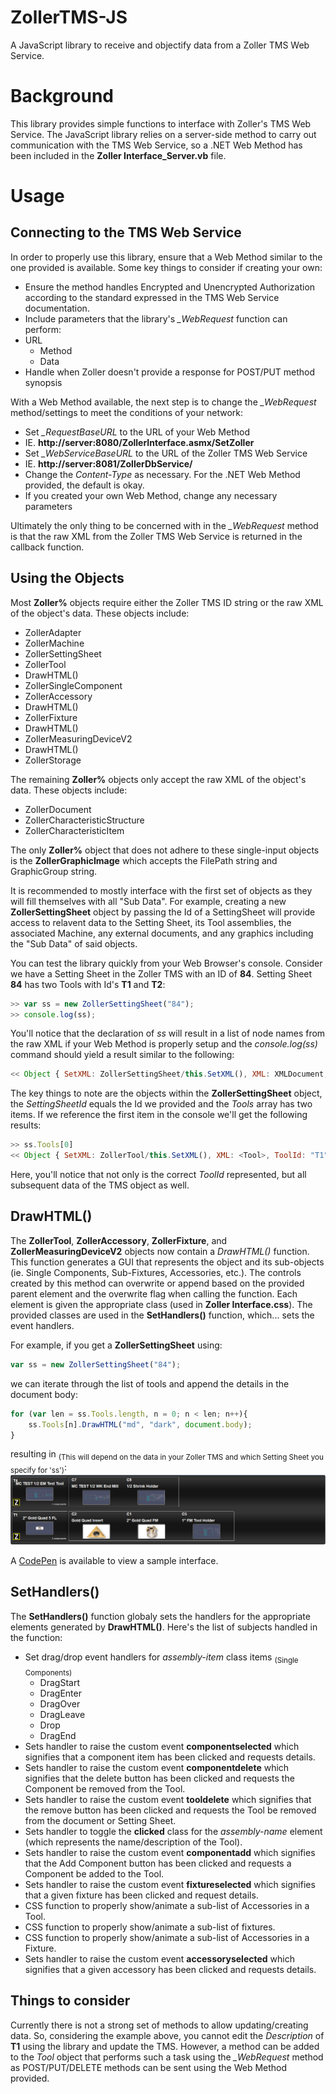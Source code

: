 # ZollerTMS-JS
A JavaScript library to receive and objectify data from a Zoller TMS Web Service.

# Background
This library provides simple functions to interface with Zoller's TMS Web Service. The JavaScript library relies on a server-side method to carry out communication with the TMS Web Service, so a .NET Web Method has been included in the **Zoller Interface_Server.vb** file.

# Usage

## Connecting to the TMS Web Service
In order to properly use this library, ensure that a Web Method similar to the one provided is available. Some key things to consider if creating your own:

 - Ensure the method handles Encrypted and Unencrypted Authorization according to the standard expressed in the TMS Web Service documentation.
 - Include parameters that the library's *_WebRequest* function can perform:
  - URL
	- Method
	- Data
 - Handle when Zoller doesn't provide a response for POST/PUT method synopsis

With a Web Method available, the next step is to change the *_WebRequest* method/settings to meet the conditions of your network:

 - Set *_RequestBaseURL* to the URL of your Web Method
  - IE. **http://server:8080/ZollerInterface.asmx/SetZoller**
 - Set *_WebServiceBaseURL* to the URL of the Zoller TMS Web Service
  - IE. **http://server:8081/ZollerDbService/**
 - Change the *Content-Type* as necessary. For the .NET Web Method provided, the default is okay.
 - If you created your own Web Method, change any necessary parameters

Ultimately the only thing to be concerned with in the *_WebRequest* method is that the raw XML from the Zoller TMS Web Service is returned in the callback function.

## Using the Objects
Most **Zoller%** objects require either the Zoller TMS ID string or the raw XML of the object's data. These objects include:

 - ZollerAdapter
 - ZollerMachine
 - ZollerSettingSheet
 - ZollerTool
  - DrawHTML()
 - ZollerSingleComponent
 - ZollerAccessory
  - DrawHTML()
 - ZollerFixture
  - DrawHTML()
 - ZollerMeasuringDeviceV2
  - DrawHTML()
 - ZollerStorage

The remaining **Zoller%** objects only accept the raw XML of the object's data. These objects include:

 - ZollerDocument
 - ZollerCharacteristicStructure
 - ZollerCharacteristicItem

The only **Zoller%** object that does not adhere to these single-input objects is the **ZollerGraphicImage** which accepts the FilePath string and GraphicGroup string.

It is recommended to mostly interface with the first set of objects as they will fill themselves with all "Sub Data". For example, creating a new **ZollerSettingSheet** object by passing the Id of a SettingSheet will provide access to relavent data to the Setting Sheet, its Tool assemblies, the associated Machine, any external documents, and any graphics including the "Sub Data" of said objects.

You can test the library quickly from your Web Browser's console. Consider we have a Setting Sheet in the Zoller TMS with an ID of **84**. Setting Sheet **84** has two Tools with Id's **T1** and **T2**:

```javascript
>> var ss = new ZollerSettingSheet("84");
>> console.log(ss);
```

You'll notice that the declaration of *ss* will result in a list of node names from the raw XML if your Web Method is properly setup and the *console.log(ss)* command should yield a result similar to the following:

```javascript
<< Object { SetXML: ZollerSettingSheet/this.SetXML(), XML: XMLDocument, SettingSheetId: "84", Name: "1-2-3 BLOCK", WorkStep: "101", Images: Array[2], Tools: Array[2], Documents: Array[2], Machine: Object, AddTool: ZollerSettingSheet/this.AddTool() }
```

The key things to note are the objects within the **ZollerSettingSheet** object, the *SettingSheetId* equals the Id we provided and the *Tools* array has two items. If we reference the first item in the console we'll get the following results:

```javascript
>> ss.Tools[0]
<< Object { SetXML: ZollerTool/this.SetXML(), XML: <Tool>, ToolId: "T1", Description: "2'' Gold Quad 5 FL", CharacteristicStructures: Array[1], Images: Array[2], SingleComponents: Array[3], Accessories: Array[2], Documents: Array[2], SVG: "&lt;?xml version="1.0"?&gt; &lt;svg…", 1 more… }
```

Here, you'll notice that not only is the correct *ToolId* represented, but all subsequent data of the TMS object as well.

## DrawHTML()
The **ZollerTool**, **ZollerAccessory**, **ZollerFixture**, and **ZollerMeasuringDeviceV2** objects now contain a *DrawHTML()* function. This function generates a GUI that represents the object and its sub-objects (ie. Single Components, Sub-Fixtures, Accessories, etc.). The controls created by this method can overwrite or append based on the provided parent element and the overwrite flag when calling the function. Each element is given the appropriate class (used in **Zoller Interface.css**). The provided classes are used in the **SetHandlers()** function, which... sets the event handlers.

For example, if you get a **ZollerSettingSheet** using:

```javascript
var ss = new ZollerSettingSheet("84");
```

we can iterate through the list of tools and append the details in the document body:

```javascript
for (var len = ss.Tools.length, n = 0; n < len; n++){
	ss.Tools[n].DrawHTML("md", "dark", document.body);
}
```

resulting in <sub>(This will depend on the data in your Zoller TMS and which Setting Sheet you specify for 'ss')</sub>:
![DrawHTML Example](https://raw.githubusercontent.com/tbm0115/ZollerTMS-JS/master/DrawHTML%20Result.PNG)

A [CodePen](http://codepen.io/tbm0115/pen/wGLgXv) is available to view a sample interface.

## SetHandlers()
The **SetHandlers()** function globaly sets the handlers for the appropriate elements generated by **DrawHTML()**. Here's the list of subjects handled in the function: 

- Set drag/drop event handlers for *assembly-item* class items <sub>(Single Components)</sub>
  - DragStart
  - DragEnter
  - DragOver
  - DragLeave
  - Drop
  - DragEnd
- Sets handler to raise the custom event **componentselected** which signifies that a component item has been clicked and requests details.
- Sets handler to raise the custom event **componentdelete** which signifies that the delete button has been clicked and requests the Component be removed from the Tool.
- Sets handler to raise the custom event **tooldelete** which signifies that the remove button has been clicked and requests the Tool be removed from the document or Setting Sheet.
- Sets handler to toggle the **clicked** class for the *assembly-name* element (which represents the name/description of the Tool).
- Sets handler to raise the custom event **componentadd** which signifies that the Add Component button has been clicked and requests a Component be added to the Tool.
- Sets handler to raise the custom event **fixtureselected** which signifies that a given fixture has been clicked and request details.
- CSS function to properly show/animate a sub-list of Accessories in a Tool.
- CSS function to properly show/animate a sub-list of fixtures.
- CSS function to properly show/animate a sub-list of Accessories in a Fixture.
- Sets handler to raise the custom event **accessoryselected** which signifies that a given accessory has been clicked and requests details.

## Things to consider
Currently there is not a strong set of methods to allow updating/creating data. So, considering the example above, you cannot edit the *Description* of **T1** using the library and update the TMS. However, a method can be added to the *Tool* object that performs such a task using the *_WebRequest* method as POST/PUT/DELETE methods can be sent using the Web Method provided.
